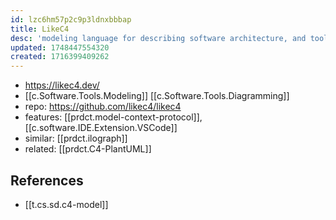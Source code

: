 ```yaml
---
id: lzc6hm57p2c9p3ldnxbbbap
title: LikeC4
desc: 'modeling language for describing software architecture, and tools to generate diagrams from the model. Inspired by C4 Model and Structurizr DSL, but with some flexibility.'
updated: 1748447554320
created: 1716399409262
---
```


- https://likec4.dev/
- [[c.Software.Tools.Modeling]] [[c.Software.Tools.Diagramming]]
- repo: https://github.com/likec4/likec4
- features: [[prdct.model-context-protocol]], [[c.software.IDE.Extension.VSCode]]
- similar: [[prdct.ilograph]]
- related: [[prdct.C4-PlantUML]]

## References

- [[t.cs.sd.c4-model]]